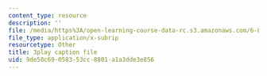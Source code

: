 ```yaml
---
content_type: resource
description: ''
file: /media/https%3A/open-learning-course-data-rc.s3.amazonaws.com/6-851-advanced-data-structures-spring-2012/9de50c69058353cc8801a1a3dde3e856_DZ7jt1F8KKw.vtt
file_type: application/x-subrip
resourcetype: Other
title: 3play caption file
uid: 9de50c69-0583-53cc-8801-a1a3dde3e856
---
```

